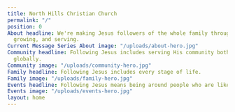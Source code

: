 ```yaml
---
title: North Hills Christian Church
permalink: "/"
position: 0
About headline: We're making Jesus followers of the whole family through connecting,
  growing, and serving.
Current Message Series About image: "/uploads/about-hero.jpg"
Community headline: Following Jesus includes serving His community both locally and
  globally.
Community image: "/uploads/community-hero.jpg"
Family headline: Following Jesus includes every stage of life.
Family image: "/uploads/family-hero.jpg"
Events headline: Following Jesus means being around people who are like Jesus.
Events image: "/uploads/events-hero.jpg"
layout: home
---
```


